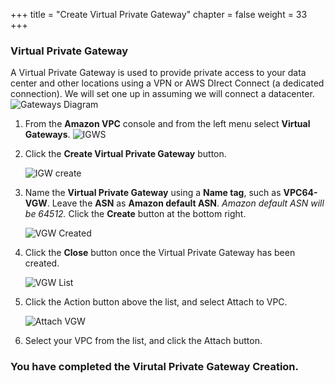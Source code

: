 +++
title = "Create Virtual Private Gateway"
chapter = false
weight = 33
+++


### Virtual Private Gateway ###
A Virtual Private Gateway is used to provide private access to your data center and other locations using a VPN or AWS DIrect Connect (a dedicated connection). We will set one up in assuming we will connect a datacenter.
![Gateways Diagram](/images/creategateways-diagram.png)

1. From the **Amazon VPC** console and from the left menu select **Virtual Gateways**.
    ![IGWS](/images/creategateways-vgws.png)

1. Click the **Create Virtual Private Gateway** button.

    ![IGW create](/images/creategateways-createvgw.png)

1. Name the **Virtual Private Gateway** using a **Name tag**, such as **VPC64-VGW**. Leave the **ASN** as **Amazon default ASN**. _Amazon default ASN will be 64512._ Click the **Create** button at the bottom right.

    ![VGW Created](/images/creategateways-vgwcreated.png)
1. Click the **Close** button once the Virtual Private Gateway has been created.

    ![VGW List](/images/creategateways-attachvgwlist.png)
1. Click the Action button above the list, and select Attach to VPC.

    ![Attach VGW](/images/creategateways-attachvgw.png)
1. Select your VPC from the list, and click the Attach button.

### You have completed the Virutal Private Gateway Creation. ###